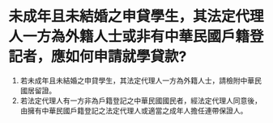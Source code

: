 # 未成年且未結婚之申貸學生，其法定代理人一方為外籍人士或非有中華民國戶籍登記者，應如何申請就學貸款?

  1. 若未成年且未結婚之申貸學生，其法定代理人一方為外籍人士，請檢附中華民國居留證。
  2. 若法定代理人有一方非為戶籍登記之中華民國國民者，經法定代理人同意後，由擁有中華民國戶籍登記之法定代理人或適當之成年人擔任連帶保證人。


